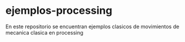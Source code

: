 ejemplos-processing
===================

En este repositorio se encuentran ejemplos clasicos de movimientos de mecanica clasica en processing
